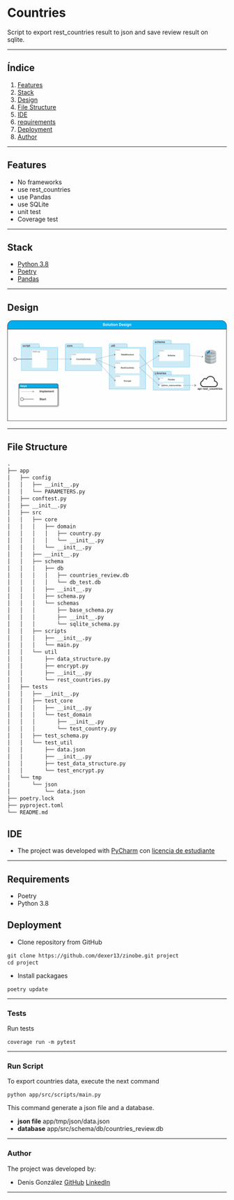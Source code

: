 # Countries
Script to export rest_countries result to 
json and save review result on sqlite.
***
## Índice
1. [Features](#features)
2. [Stack](#stack)
3. [Design](#design)
4. [File Structure](#file-structure)
5. [IDE](#ide)
6. [requirements](#requirements)
7. [Deployment](#deployment)
8. [Author](#author)
***

## Features

  - No frameworks
  - use rest_countries
  - use Pandas
  - use SQLite
  - unit test
  - Coverage test

***
## Stack

  - [Python 3.8](https://www.python.org/downloads/release/python-380/)
  - [Poetry](https://python-poetry.org/)
  - [Pandas](https://pandas.pydata.org/docs/index.html#)
  
***
## Design
![Design](docs/design.png)
***
## File Structure
```shell script
.
├── app
│   ├── config
│   │   ├── __init__.py
│   │   └── PARAMETERS.py
│   ├── conftest.py
│   ├── __init__.py
│   ├── src
│   │   ├── core
│   │   │   ├── domain
│   │   │   │   ├── country.py
│   │   │   │   └── __init__.py
│   │   │   └── __init__.py
│   │   ├── __init__.py
│   │   ├── schema
│   │   │   ├── db
│   │   │   │   ├── countries_review.db
│   │   │   │   └── db_test.db
│   │   │   ├── __init__.py
│   │   │   ├── schema.py
│   │   │   └── schemas
│   │   │       ├── base_schema.py
│   │   │       ├── __init__.py
│   │   │       └── sqlite_schema.py
│   │   ├── scripts
│   │   │   ├── __init__.py
│   │   │   └── main.py
│   │   └── util
│   │       ├── data_structure.py
│   │       ├── encrypt.py
│   │       ├── __init__.py
│   │       └── rest_countries.py
│   ├── tests
│   │   ├── __init__.py
│   │   ├── test_core
│   │   │   ├── __init__.py
│   │   │   └── test_domain
│   │   │       ├── __init__.py
│   │   │       └── test_country.py
│   │   ├── test_schema.py
│   │   └── test_util
│   │       ├── data.json
│   │       ├── __init__.py
│   │       ├── test_data_structure.py
│   │       └── test_encrypt.py
│   └── tmp
│       └── json
│           └── data.json
├── poetry.lock
├── pyproject.toml
└── README.md
```
## IDE
  - The project was developed with [PyCharm](https://www.jetbrains.com/es-es/pycharm/) con [licencia de estudiante](https://www.jetbrains.com/es-es/community/education/#students)
  
***
## Requirements
- Poetry
- Python 3.8
## Deployment
- Clone repository from GitHub
```shell script
git clone https://github.com/dexer13/zinobe.git project
cd project
```
- Install packagaes
```shell script
poetry update
```
***
### Tests
Run tests
```shell script
coverage run -m pytest
```
***
### Run Script
To export countries data, execute the next command
```shell script
python app/src/scripts/main.py
``` 
This command generate a json file and a database.
- **json file** app/tmp/json/data.json
- **database** app/src/schema/db/countries_review.db
***
### Author
The project was developed by:
 - Denis González [GitHub](https://github.com/dexer13) [LinkedIn](https://www.linkedin.com/in/denis-eduardo-isidro-gonzalez-428a51210/)

***